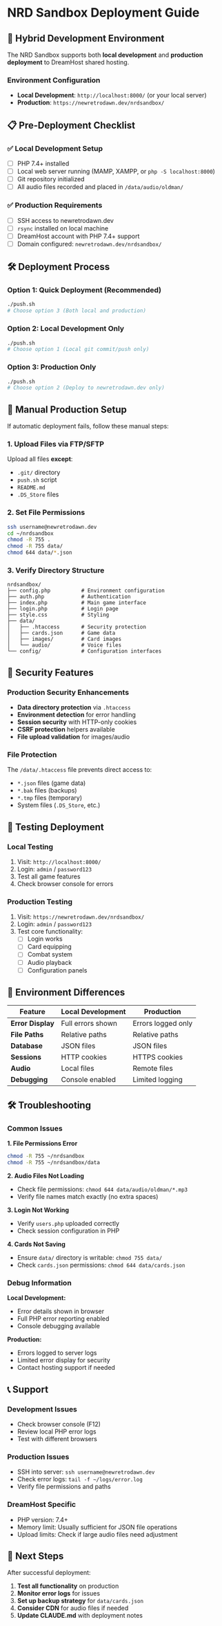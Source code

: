 # NRD Sandbox Deployment Guide

## 🚀 Hybrid Development Environment

The NRD Sandbox supports both **local development** and **production deployment** to DreamHost shared hosting.

### Environment Configuration

- **Local Development**: `http://localhost:8000/` (or your local server)
- **Production**: `https://newretrodawn.dev/nrdsandbox/`

## 📋 Pre-Deployment Checklist

### ✅ Local Development Setup
- [ ] PHP 7.4+ installed
- [ ] Local web server running (MAMP, XAMPP, or `php -S localhost:8000`)
- [ ] Git repository initialized
- [ ] All audio files recorded and placed in `/data/audio/oldman/`

### ✅ Production Requirements
- [ ] SSH access to newretrodawn.dev
- [ ] `rsync` installed on local machine
- [ ] DreamHost account with PHP 7.4+ support
- [ ] Domain configured: `newretrodawn.dev/nrdsandbox/`

## 🛠 Deployment Process

### Option 1: Quick Deployment (Recommended)
```bash
./push.sh
# Choose option 3 (Both local and production)
```

### Option 2: Local Development Only
```bash
./push.sh
# Choose option 1 (Local git commit/push only)
```

### Option 3: Production Only
```bash
./push.sh
# Choose option 2 (Deploy to newretrodawn.dev only)
```

## 🔧 Manual Production Setup

If automatic deployment fails, follow these manual steps:

### 1. Upload Files via FTP/SFTP
Upload all files **except**:
- `.git/` directory
- `push.sh` script
- `README.md`
- `.DS_Store` files

### 2. Set File Permissions
```bash
ssh username@newretrodawn.dev
cd ~/nrdsandbox
chmod -R 755 .
chmod -R 755 data/
chmod 644 data/*.json
```

### 3. Verify Directory Structure
```
nrdsandbox/
├── config.php          # Environment configuration
├── auth.php            # Authentication
├── index.php           # Main game interface
├── login.php           # Login page
├── style.css           # Styling
├── data/
│   ├── .htaccess       # Security protection
│   ├── cards.json      # Game data
│   ├── images/         # Card images
│   └── audio/          # Voice files
└── config/             # Configuration interfaces
```

## 🔐 Security Features

### Production Security Enhancements
- **Data directory protection** via `.htaccess`
- **Environment detection** for error handling
- **Session security** with HTTP-only cookies
- **CSRF protection** helpers available
- **File upload validation** for images/audio

### File Protection
The `/data/.htaccess` file prevents direct access to:
- `*.json` files (game data)
- `*.bak` files (backups)
- `*.tmp` files (temporary)
- System files (`.DS_Store`, etc.)

## 🧪 Testing Deployment

### Local Testing
1. Visit: `http://localhost:8000/`
2. Login: `admin` / `password123`
3. Test all game features
4. Check browser console for errors

### Production Testing
1. Visit: `https://newretrodawn.dev/nrdsandbox/`
2. Login: `admin` / `password123`
3. Test core functionality:
   - [ ] Login works
   - [ ] Card equipping
   - [ ] Combat system
   - [ ] Audio playback
   - [ ] Configuration panels

## 🔄 Environment Differences

| Feature | Local Development | Production |
|---------|------------------|------------|
| **Error Display** | Full errors shown | Errors logged only |
| **File Paths** | Relative paths | Relative paths |
| **Database** | JSON files | JSON files |
| **Sessions** | HTTP cookies | HTTPS cookies |
| **Audio** | Local files | Remote files |
| **Debugging** | Console enabled | Limited logging |

## 🛠 Troubleshooting

### Common Issues

**1. File Permissions Error**
```bash
chmod -R 755 ~/nrdsandbox
chmod -R 755 ~/nrdsandbox/data
```

**2. Audio Files Not Loading**
- Check file permissions: `chmod 644 data/audio/oldman/*.mp3`
- Verify file names match exactly (no extra spaces)

**3. Login Not Working**
- Verify `users.php` uploaded correctly
- Check session configuration in PHP

**4. Cards Not Saving**
- Ensure `data/` directory is writable: `chmod 755 data/`
- Check `cards.json` permissions: `chmod 644 data/cards.json`

### Debug Information

**Local Development:**
- Error details shown in browser
- Full PHP error reporting enabled
- Console debugging available

**Production:**
- Errors logged to server logs
- Limited error display for security
- Contact hosting support if needed

## 📞 Support

### Development Issues
- Check browser console (F12)
- Review local PHP error logs
- Test with different browsers

### Production Issues
- SSH into server: `ssh username@newretrodawn.dev`
- Check error logs: `tail -f ~/logs/error.log`
- Verify file permissions and paths

### DreamHost Specific
- PHP version: 7.4+
- Memory limit: Usually sufficient for JSON file operations
- Upload limits: Check if large audio files need adjustment

## 🎯 Next Steps

After successful deployment:

1. **Test all functionality** on production
2. **Monitor error logs** for issues
3. **Set up backup strategy** for `data/cards.json`
4. **Consider CDN** for audio files if needed
5. **Update CLAUDE.md** with deployment notes
